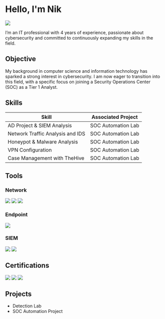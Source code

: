 # Hello, I'm Nik
<a href="https://www.linkedin.com/in/nikelas-wilson-614420273"><img src="https://img.shields.io/badge/-LinkedIn-0072b1?&style=for-the-badge&logo=linkedin&logoColor=white" /></a>



I’m an IT professional with 4 years of experience, passionate about cybersecurity and committed to continuously expanding my skills in the field.

## Objective


My background in computer science and information technology has sparked a strong interest in cybersecurity. I am now eager to transition into this field, with a specific focus on joining a Security Operations Center (SOC) as a Tier 1 Analyst.

## Skills

| Skill                                         | Associated Project         |
|-----------------------------------------------|----------------------------|
| AD Project & SIEM Analysis          | SOC Automation Lab|
| Network Traffic Analysis and IDS | SOC Automation Lab|
| Honeypot & Malware Analysis         | SOC Automation Lab|
| VPN Configuration     | SOC Automation Lab|
| Case Management with TheHive                  | SOC Automation Lab|


## Tools


### Network
<div>
    <img src="https://img.shields.io/badge/-Wireshark-1679A7?&style=for-the-badge&logo=Wireshark&logoColor=white" />
    <img src="https://img.shields.io/badge/-Zeek-777BB4?&style=for-the-badge&logo=Zeek&logoColor=white" />
    <img src="https://img.shields.io/badge/-Suricata-3c6e71?&style=for-the-badge&logo=suricata&logoColor=white" />
</div>

### Endpoint
<div>
    <img src="https://img.shields.io/badge/-Wazuh-4e73df?&style=for-the-badge&logo=wazuh&logoColor=white" />
</div>

### SIEM
<div>
    <img src="https://img.shields.io/badge/-Splunk-000000?&style=for-the-badge&logo=Splunk&logoColor=white" />
    <img src="https://img.shields.io/badge/-Chronicle-4285F4?&style=for-the-badge&logo=google&logoColor=white" />
</div>

## Certifications
<div>
<img src="https://img.shields.io/badge/-Network%2B-007ACC?&style=for-the-badge&logo=CompTIA&logoColor=white" />
<img src="https://img.shields.io/badge/-A%2B-4D4D4D?&style=for-the-badge&logo=CompTIA&logoColor=white" />
<img src="https://img.shields.io/badge/-Google_Cybersecurity_Practitioner-4285F4?&style=for-the-badge&logo=google&logoColor=white" />
</div>

## Projects
- Detection Lab
- SOC Automation Project

